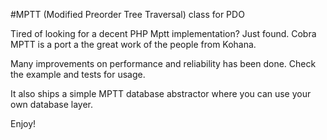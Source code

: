  #MPTT (Modified Preorder Tree Traversal) class for PDO

 Tired of looking for a decent PHP Mptt implementation? Just found. Cobra MPTT is a port a the great work of the people from Kohana.

 Many improvements on performance and reliability has been done. Check the example and tests for usage.

 It also ships a simple MPTT database abstractor where you can use your own database layer.

 Enjoy!